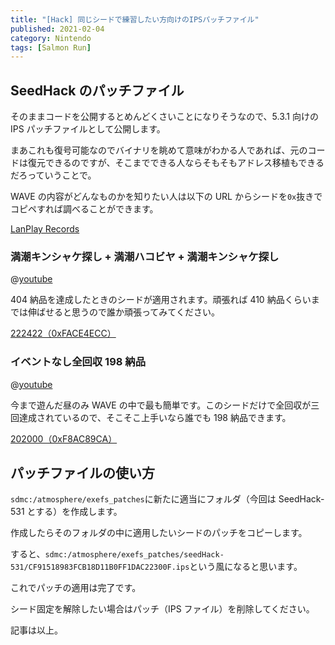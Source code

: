 ```yaml
---
title: "[Hack] 同じシードで練習したい方向けのIPSパッチファイル"
published: 2021-02-04
category: Nintendo
tags: [Salmon Run]
---
```


## SeedHack のパッチファイル

そのままコードを公開するとめんどくさいことになりそうなので、5.3.1 向けの IPS パッチファイルとして公開します。

まあこれも復号可能なのでバイナリを眺めて意味がわかる人であれば、元のコードは復元できるのですが、そこまでできる人ならそもそもアドレス移植もできるだろっていうことで。

WAVE の内容がどんなものかを知りたい人は以下の URL からシードを`0x`抜きでコピペすれば調べることができます。

[LanPlay Records](https://salmonrun-records.netlify.app/ocean/?seed=0xFACE4ECC)

### 満潮キンシャケ探し + 満潮ハコビヤ + 満潮キンシャケ探し

@[youtube](https://www.youtube.com/watch?v=0P9IlQ-9ciM)

404 納品を達成したときのシードが適用されます。頑張れば 410 納品くらいまでは伸ばせると思うので誰か頑張ってみてください。

[222422（0xFACE4ECC）](https://cdn.discordapp.com/attachments/806624731741814866/806625784185880576/CF91518983FCB18D11B0FF1DAC22300F.ips)

### イベントなし全回収 198 納品

@[youtube](https://www.youtube.com/watch?v=4L1HLOGhqRs)

今まで遊んだ昼のみ WAVE の中で最も簡単です。このシードだけで全回収が三回達成されているので、そこそこ上手いなら誰でも 198 納品できます。

[202000（0xF8AC89CA）](https://cdn.discordapp.com/attachments/806624731741814866/806624787169804288/CF91518983FCB18D11B0FF1DAC22300F.ips)

## パッチファイルの使い方

`sdmc:/atmosphere/exefs_patches`に新たに適当にフォルダ（今回は SeedHack-531 とする）を作成します。

作成したらそのフォルダの中に適用したいシードのパッチをコピーします。

すると、`sdmc:/atmosphere/exefs_patches/seedHack-531/CF91518983FCB18D11B0FF1DAC22300F.ips`という風になると思います。

これでパッチの適用は完了です。

シード固定を解除したい場合はパッチ（IPS ファイル）を削除してください。

記事は以上。
